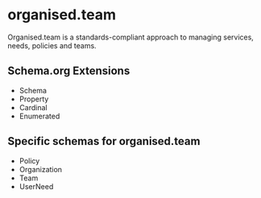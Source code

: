 # organised.team
Organised.team is a standards-compliant approach to managing services, needs, policies and teams.

## Schema.org Extensions

* Schema
* Property
* Cardinal
* Enumerated

## Specific schemas for organised.team

* Policy
* Organization
* Team
* UserNeed

